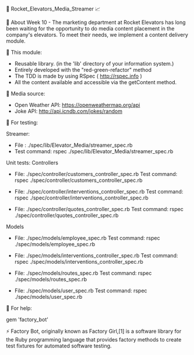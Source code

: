 🚀 Rocket_Elevators_Media_Streamer 📈

🎯 About Week 10 - The marketing department at Rocket Elevators has long been waiting for the opportunity to do media content placement in the company's elevators. To meet their needs, we implement a content delivery module.

📌 This module:

- Reusable library. (in the 'lib' directory of your information system.)
- Entirely developed with the "red-green-refactor" method
- The TDD is made by using RSpec ( http://rspec.info )
- All the content available and accessible via the getContent method.

📌 Media source:

- Open Weather API: https://openweathermap.org/api
- Joke API: http://api.icndb.com/jokes/random

📌 For testing:

Streamer:
- File : ./spec/lib/Elevator_Media/streamer_spec.rb
- Test command: rspec ./spec/lib/Elevator_Media/streamer_spec.rb

Unit tests:
Controllers
- File: ./spec/controller/customers_controller_spec.rb
   Test command: rspec ./spec/controller/customers_controller_spec.rb
   
- File: ./spec/controller/interventions_controller_spec.rb
   Test command: rspec ./spec/controller/interventions_controller_spec.rb
   
- File: ./spec/controller/quotes_controller_spec.rb
   Test command: rspec ./spec/controller/quotes_controller_spec.rb

Models  
- File: ./spec/models/employee_spec.rb
   Test command: rspec ./spec/models/employee_spec.rb

- File: ./spec/models/interventions_controller_spec.rb
   Test command: rspec ./spec/models/interventions_controller_spec.rb

- File: ./spec/models/routes_spec.rb
   Test command: rspec ./spec/models/routes_spec.rb

- File: ./spec/models/user_spec.rb
   Test command: rspec ./spec/models/user_spec.rb

📌 For help:

gem 'factory_bot'

⚡ Factory Bot, originally known as Factory Girl,[1] is a software library for the Ruby programming language that provides factory methods to create test fixtures for automated software testing.
